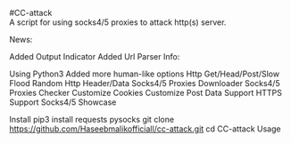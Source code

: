 #CC-attack  
A script for using socks4/5 proxies to attack http(s) server.

News:

 Added Output Indicator
 Added Url Parser
Info:

 Using Python3
 Added more human-like options
 Http Get/Head/Post/Slow Flood
 Random Http Header/Data
 Socks4/5 Proxies Downloader
 Socks4/5 Proxies Checker
 Customize Cookies
 Customize Post Data
 Support HTTPS
 Support Socks4/5
Showcase


Install
pip3 install requests pysocks
git clone https://github.com/Haseebmalikofficiall/cc-attack.git
cd CC-attack
Usage
